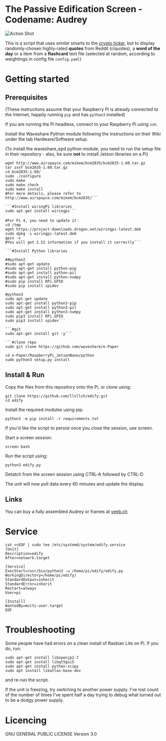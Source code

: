 # The Passive Edification Screen - Codename: Audrey

![Action Shot](/images/thequote.png)

This is a script that uses similar smarts to the [crypto ticker](https://github.com/llvllch/btcticker), but to display randomly-chosen highly-rated **quotes** from Reddit (r/quotes), a **word of the day** or a item from a **flashcard** text file (selected at random, according to weightings in config file `config.yaml`)

# Getting started
## Prerequisites

(These instructions assume that your Raspberry Pi is already connected to the Internet, happily running `pip` and has `python3` installed)

If you are running the Pi headless, connect to your Raspberry Pi using `ssh`.

Install the Waveshare Python module following the instructions on their Wiki under the tab Hardware/Software setup.

(To install the waveshare_epd python module, you need to run the setup file in their repository - also, be sure **not** to install Jetson libraries on a Pi)

```#Install BCM2835 libraries
wget http://www.airspayce.com/mikem/bcm2835/bcm2835-1.60.tar.gz
tar zxvf bcm2835-1.60.tar.gz 
cd bcm2835-1.60/
sudo ./configure
sudo make
sudo make check
sudo make install
#For more details, please refer to http://www.airspayce.com/mikem/bcm2835/```

```#Install wiringPi libraries
sudo apt-get install wiringpi```

#For Pi 4, you need to update it：
cd /tmp
wget https://project-downloads.drogon.net/wiringpi-latest.deb
sudo dpkg -i wiringpi-latest.deb
gpio -v
#You will get 2.52 information if you install it correctly```

```#Install Python libraries

##python2
#sudo apt-get update
#sudo apt-get install python-pip
#sudo apt-get install python-pil
#sudo apt-get install python-numpy
#sudo pip install RPi.GPIO
#sudo pip install spidev

#python3
sudo apt-get update
sudo apt-get install python3-pip
sudo apt-get install python3-pil
sudo apt-get install python3-numpy
sudo pip3 install RPi.GPIO
sudo pip3 install spidev```

```#git
sudo apt-get install git -y```

```#clone repo
sudo git clone https://github.com/waveshare/e-Paper
```

```
cd e-Paper/RaspberryPi_JetsonNano/python
sudo python3 setup.py install
```

## Install & Run

Copy the files from this repository onto the Pi, or clone using:

```cd ~
git clone https://github.com/llvllch/edify.git
cd edify
```

Install the required modules using pip:

```python3 -m pip install -r requirements.txt```

If you'd like the script to persist once you close the session, use screen.

Start a screen session:

```screen bash```

Run the script using:

```python3 edify.py```

Detatch from the screen session using CTRL-A followed by CTRL-D

The unit will now pull data every 60 minutes and update the display.

## Links

You can buy a fully assembled Audrey or frames at [veeb.ch](https://www.veeb.ch/store/p/neverending-quotes)

# Service
```
cat <<EOF | sudo tee /etc/systemd/system/edify.service
[Unit]
Description=edify
After=network.target

[Service]
ExecStart=/usr/bin/python3 -u /home/pi/edify/edify.py
WorkingDirectory=/home/pi/edify/
StandardOutput=inherit
StandardError=inherit
Restart=always
User=pi

[Install]
WantedBy=multi-user.target
EOF
```

# Troubleshooting

Some people have had errors on a clean install of Rasbian Lite on Pi. If you do, run:

```
sudo apt-get install libopenjp2-7
sudo apt-get install libqt5gui5
sudo apt-get install python-scipy
sudo apt install libatlas-base-dev
```

and re-run the script.

If the unit is freezing, try switching to another power supply. I've lost count of the number of times I've spent half a day trying to debug what turned out to be a dodgy power supply.

# Licencing

GNU GENERAL PUBLIC LICENSE Version 3.0

